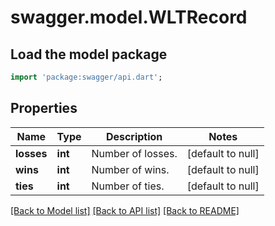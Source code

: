 # swagger.model.WLTRecord

## Load the model package
```dart
import 'package:swagger/api.dart';
```

## Properties
Name | Type | Description | Notes
------------ | ------------- | ------------- | -------------
**losses** | **int** | Number of losses. | [default to null]
**wins** | **int** | Number of wins. | [default to null]
**ties** | **int** | Number of ties. | [default to null]

[[Back to Model list]](../README.md#documentation-for-models) [[Back to API list]](../README.md#documentation-for-api-endpoints) [[Back to README]](../README.md)


